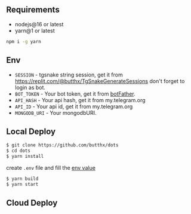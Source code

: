 ## Requirements 
- nodejs@16 or latest
- yarn@1 or latest
```bash
npm i -g yarn
```
## Env 
- `SESSION` - tgsnake string session, get it from https://replit.com/@butthx/TgSnakeGenerateSessions don't forget to login as bot.
- `BOT_TOKEN` - Your bot token, get it from [botFather](https://t.me/botfather).
- `API_HASH` - Your api hash, get it from my.telegram.org 
- `API_ID` - Your api id, get it from my.telegram.org 
- `MONGODB_URI` - Your mongodbURI.

## Local Deploy 
```bash 
$ git clone https://github.com/butthx/dots 
$ cd dots 
$ yarn install 
```
create `.env` file and fill the [env value](#value)
```bash 
$ yarn build 
$ yarn start
```
## Cloud Deploy 
<center>

[![]()](https://railway.app/new/template?template=https%3A%2F%2Fgithub.com%2FOhYoonHee%2Fcaptcha_bot%2Ftree%2Fmaster&envs=BOT_TOKEN%2CDB_URI&BOT_TOKENDesc=BOT_TOKEN+from+%40botfather&DB_URIDesc=Your+MongoDb+URI)

</center>